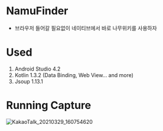 # NamuFinder
  - 브라우저 들어갈 필요없이 네이티브에서 바로 나무위키를 사용하자

# Used
  1. Android Studio 4.2
  2. Kotlin 1.3.2 (Data Binding, Web View... and more)
  3. Jsoup 1.13.1
  
# Running Capture
![KakaoTalk_20210329_160754620](https://user-images.githubusercontent.com/65227900/112799198-01436980-90a9-11eb-875e-48fab1547518.png)

